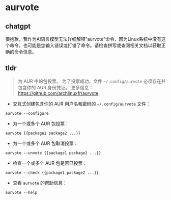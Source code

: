 # aurvote 
## chatgpt 
很抱歉，我作为AI语言模型无法详细解释"aurvote"命令，因为Linux系统中没有这个命令。也可能是您输入错误或打错了命令。请检查拼写或查阅相关文档以获取正确的命令信息。 

## tldr 
 
> 为 AUR 中的包投票。
> 为了投票成功，文件 `~/.config/aurvote` 必须存在并包含你的 AUR 身份凭证。
> 更多信息：<https://github.com/archlinuxfr/aurvote>.

- 交互式创建包含你的 AUR 用户名和密码的 `~/.config/aurvote` 文件：

`aurvote --configure`

- 为一个或多个 AUR 包投票：

`aurvote {{package1 package2 ...}}`

- 为一个或多个 AUR 包取消投票：

`aurvote --unvote {{package1 package2 ...}}`

- 检查一个或多个 AUR 包是否已投票：

`aurvote --check {{package1 package2 ...}}`

- 查看 `aurvote` 的帮助信息：

`aurvote --help`
